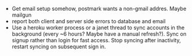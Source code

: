 - Get email setup somehow, postmark wants a non-gmail addres. Maybe mailgun
- report both client and server side errors to database and email
- Use a heroku worker process or a janet thread to sync accounts in the background (every ~6 hours? Maybe have a manual refresh?). Sync on signup rather than login for fast access. Stop syncing after inactivity, restart syncing on subsequent sign in.
